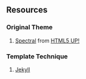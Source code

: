 Resources
---------

### Original Theme
1. [Spectral](http://html5up.net/spectral) from [HTML5 UP!](http://html5up.net/)</br>

### Template Technique
1. [Jekyll](https://jekyllrb.com/)</br>
